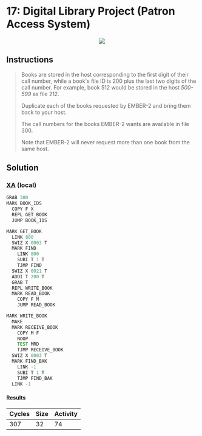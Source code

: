# 17: Digital Library Project (Patron Access System)

<div align="center"><img src="EXAPUNKS - Digital Library Project (307, 32, 74, 2024-06-23-17-02-21).mp4" /></div>

## Instructions
> Books are stored in the host corresponding to the first digit of their call number, while a book's file ID is 200 plus the last two digits of the call number. For example, book 512 would be stored in the host *500-599* as file 212.
> 
> Duplicate each of the books requested by EMBER-2 and bring them back to your host.
> 
> The call numbers for the books EMBER-2 wants are available in file 300.
> 
> Note that EMBER-2 will never request more than one book from the same host.

## Solution

### [XA](XA.exa) (local)
```asm
GRAB 300
MARK BOOK_IDS
  COPY F X
  REPL GET_BOOK
  JUMP BOOK_IDS

MARK GET_BOOK
  LINK 800
  SWIZ X 0003 T
  MARK FIND
    LINK 800
    SUBI T 1 T
    TJMP FIND
  SWIZ X 0021 T
  ADDI T 200 T
  GRAB T
  REPL WRITE_BOOK
  MARK READ_BOOK
    COPY F M
    JUMP READ_BOOK

MARK WRITE_BOOK
  MAKE
  MARK RECEIVE_BOOK
    COPY M F
    NOOP
    TEST MRD
    TJMP RECEIVE_BOOK
  SWIZ X 0003 T
  MARK FIND_BAK
    LINK -1
    SUBI T 1 T
    TJMP FIND_BAK
  LINK -1
```

#### Results
| Cycles | Size | Activity |
|--------|------|----------|
| 307    | 32   | 74       |
